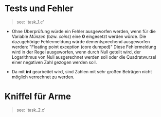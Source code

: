 # Tests und Fehler

> see: 'task_1.c'

- Ohne Überprüfung würde ein Fehler ausgeworfen werden, wenn für die Variable *Münzen* (bzw. *coins*) eine **0** eingesetzt werden würde. Die dazugehörige Fehlermeldung würde dementsprechend ausgeworfen werden: "Floating point exception (core dumped)" Diese Fehlermeldung wird in der Regel ausgeworfen, wenn durch Null geteilt wird, der Logarithmus von Null ausgerechnet werden soll oder die Quadratwurzel einer negativen Zahl gezogen werden soll.


- Da mit **int** gearbeitet wird, sind Zahlen mit sehr großen Beträgen nicht möglich verrechnet zu werden. 


# Kniffel für Arme

> see: 'task_2.c'